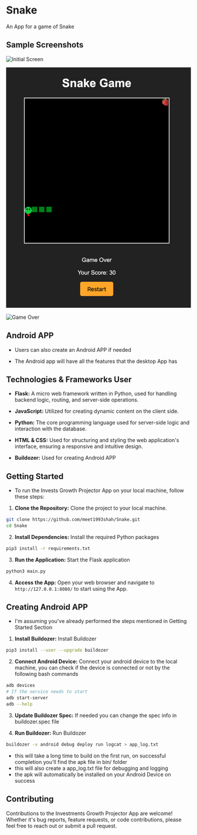 # Snake
An App for a game of Snake

## Sample Screenshots

![Initial Screen](./example_images/initial_screen.png)

![Game Play](./example_images/game_play.png)

![Game Over](./example_images/game_over.png)

## Android APP

* Users can also create an Android APP if needed

* The Android app will have all the features that the desktop App has

## Technologies & Frameworks User

* **Flask:** A micro web framework written in Python, used for handling backend logic, routing, and server-side operations.

* **JavaScript:** Utilized for creating dynamic content on the client side.

* **Python:** The core programming language used for server-side logic and interaction with the database.

* **HTML & CSS:** Used for structuring and styling the web application's interface, ensuring a responsive and intuitive design.

* **Buildozer:** Used for creating Android APP

## Getting Started

* To run the Invests Growth Projector App on your local machine, follow these steps:

1. **Clone the Repository:** Clone the project to your local machine.
```bash
git clone https://github.com/meet1993shah/Snake.git
cd Snake
```

2. **Install Dependencies:** Install the required Python packages
```bash
pip3 install -r requirements.txt
```

3. **Run the Application:** Start the Flask application
```bash
python3 main.py
```

4. **Access the App:** Open your web browser and navigate to `http://127.0.0.1:8080/` to start using the App.

## Creating Android APP

* I'm assuming you've already performed the steps mentioned in Getting Started Section

1. **Install Buildozer:** Install Buildozer
```bash
pip3 install --user --upgrade buildozer
```

2. **Connect Android Device:** Connect your android device to the local machine, you can check if the device is connected or not by the following bash commands
```bash
adb devices
# If the service needs to start
adb start-server
adb --help
```

3. **Update Buildozer Spec:** If needed you can change the spec info in buildozer.spec file

4. **Run Buildozer:** Run Buildozer
```bash
buildozer -v android debug deploy run logcat > app_log.txt
```
* this will take a long time to build on the first run, on successful completion you'll find the apk file in bin/ folder
* this will also create a app_log.txt file for debugging and logging
* the apk will automatically be installed on your Android Device on success

## Contributing

Contributions to the Investments Growth Projector App are welcome! Whether it's bug reports, feature requests, or code contributions, please feel free to reach out or submit a pull request.
